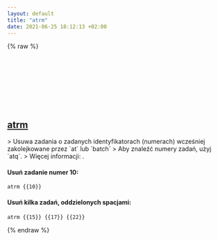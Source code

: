 ```yaml
---
layout: default
title: "atrm"
date: 2021-06-25 18:12:13 +02:00
---
```

{% raw %}
<h2 id="atrm">
  <a href="/pl/common/atrm.html">atrm</a> <a href="#atrm"><svg class="icon">
    <use href="/assets/images/unicode_sprite.svg#link" />
  </svg></a>
</h2>
> Usuwa zadania o zadanych identyfikatorach (numerach) wcześniej zakolejkowane przez `at` lub `batch`
> Aby znaleźć numery zadań, użyj `atq`.
> Więcej informacji: <https://man.archlinux.org/man/at.1>.

#### Usuń zadanie numer 10:
```shell
atrm {{10}}
```
#### Usuń kilka zadań, oddzielonych spacjami:
```shell
atrm {{15}} {{17}} {{22}}
```
{% endraw %}
